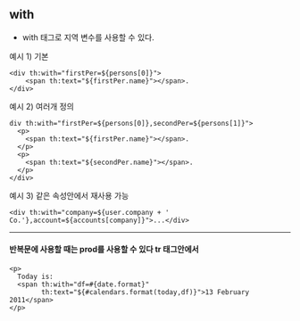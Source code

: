 ## with
- with 태그로 지역 변수를 사용할 수 있다.

예시 1) 기본
```
<div th:with="firstPer=${persons[0]}">
    <span th:text="${firstPer.name}"></span>.
</div>

```


예시 2) 여러개 정의
```
div th:with="firstPer=${persons[0]},secondPer=${persons[1]}">
  <p>
    <span th:text="${firstPer.name}"></span>.
  </p>
  <p>
    <span th:text="${secondPer.name}"></span>.
  </p>
</div>
```

예시 3) 같은 속성안에서 재사용 가능
```
<div th:with="company=${user.company + ' Co.'},account=${accounts[company]}">...</div>
```

------------------------------------------------------------------------------

#### 반복문에 사용할 때는 prod를 사용할 수 있다 tr 태그안에서
```
<p>
  Today is: 
  <span th:with="df=#{date.format}" 
        th:text="${#calendars.format(today,df)}">13 February 2011</span>
</p>

```
